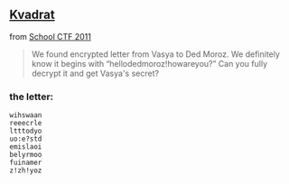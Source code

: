 ## [Kvadrat](http://blackbox.sibears.ru/tasks/kvadrat/)

from [School CTF 2011](http://blackbox.sibears.ru/news/school-ctf-2011/)

> We found encrypted letter from Vasya to Ded Moroz. We definitely know it begins with “hellodedmoroz!howareyou?” Can you fully decrypt it and get Vasya's secret?

### the letter:

~~~
wihswaan
reeecrle
ltttodyo
uo:e?std
emislaoi
belyrmoo
fuinamer
z!zh!yoz
~~~
